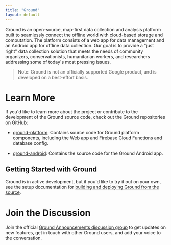 ```yaml
---
title: "Ground"
layout: default
---
```


Ground is an open-source, map-first data collection and analysis platform built
to seamlessly connect the offline world with cloud-based storage and
computation. The platform consists of a web app for data management and an
Android app for offline data collection. Our goal is to provide a "just right"
data collection solution that meets the needs of community organizers,
conservationists, humanitarian workers, and researchers addressing some of
today's most pressing issues.

> Note: Ground is not an officially supported Google product, and is developed
on a best-effort basis.

# Learn More

If you'd like to learn more about the project or contribute to the development
of the Ground source code, check out the Ground repositories on GitHub:  

*   [ground-platform](https://github.com/google/ground-platform): Contains
    source code for Ground platform components, including the Web app and
    Firebase Cloud Functions and database config.

*   [ground-android](https://github.com/google/ground-android): Contains the
    source code for the Ground Android app.

## Getting Started with Ground

Ground is in active development, but if you'd like to try it out on your own,
see the setup documentation for [building and deploying Ground from the source](build-and-deploy-ground-from-source).

# Join the Discussion

Join the official
[Ground Announcements discussion group](https://groups.google.com/forum/#!forum/ground-announcements)
to get updates on new features, get in touch with other Ground users, and add
your voice to the conversation.

